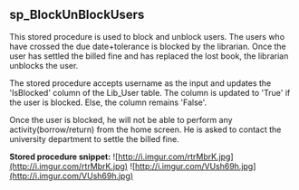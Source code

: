 ## sp\_BlockUnBlockUsers ##

This stored procedure is used to block and unblock users.
The users who have crossed the due date+tolerance is blocked by the librarian. Once the user has settled the billed fine and has replaced the lost book, the librarian unblocks the user.

The stored procedure accepts username as the input and updates the 'IsBlocked' column of the Lib\_User table. The column is updated to 'True' if the user is blocked. Else, the column remains 'False'.

Once the user is blocked, he will not be able to perform any activity(borrow/return) from the home screen. He is asked to contact the university department to settle the billed fine.


**Stored procedure snippet:**
![http://i.imgur.com/rtrMbrK.jpg](http://i.imgur.com/rtrMbrK.jpg)
![http://i.imgur.com/VUsh69h.jpg](http://i.imgur.com/VUsh69h.jpg)